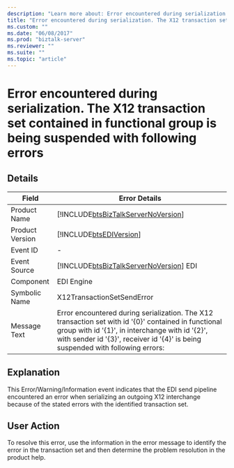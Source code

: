 ```yaml
---
description: "Learn more about: Error encountered during serialization. The X12 transaction set contained in functional group is being suspended with following errors"
title: "Error encountered during serialization. The X12 transaction set contained in functional group is being suspended with following errors"
ms.custom: ""
ms.date: "06/08/2017"
ms.prod: "biztalk-server"
ms.reviewer: ""
ms.suite: ""
ms.topic: "article"
---
```

# Error encountered during serialization. The X12 transaction set contained in functional group is being suspended with following errors
## Details  
  
|     Field            |     Error Details                                                                                                                                                                                                                                       |
|-----------------|--------------------------------------------------------------------------------------------------------------------------------------------------------------------------------------------------------------------------------------------|
|  Product Name   |                                                                             [!INCLUDE[btsBizTalkServerNoVersion](../includes/btsbiztalkservernoversion-md.md)]                                                                             |
| Product Version |                                                                                         [!INCLUDE[btsEDIVersion](../includes/btsediversion-md.md)]                                                                                         |
|    Event ID     |                                                                                                                     -                                                                                                                      |
|  Event Source   |                                                                           [!INCLUDE[btsBizTalkServerNoVersion](../includes/btsbiztalkservernoversion-md.md)] EDI                                                                           |
|    Component    |                                                                                                                 EDI Engine                                                                                                                 |
|  Symbolic Name  |                                                                                                         X12TransactionSetSendError                                                                                                         |
|  Message Text   | Error encountered during serialization. The X12 transaction set with id '{0}' contained in functional group with id '{1}', in interchange with id '{2}', with sender id '{3}', receiver id '{4}' is being suspended with following errors: |
  
## Explanation  
 This Error/Warning/Information event indicates that the EDI send pipeline encountered an error when serializing an outgoing X12 interchange because of the stated errors with the identified transaction set.  
  
## User Action  
 To resolve this error, use the information in the error message to identify the error in the transaction set and then determine the problem resolution in the product help.
